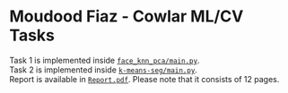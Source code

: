 # Moudood Fiaz - Cowlar ML/CV Tasks
Task 1 is implemented inside [`face_knn_pca/main.py`](https://github.com/moudoodfiaz/cowlar-tasks/blob/main/face_knn_pca/main.py).  
Task 2 is implemented inside [`k-means-seg/main.py`](https://github.com/moudoodfiaz/cowlar-tasks/blob/main/k-means-seg/main.py).  
Report is available in [`Report.pdf`](https://github.com/moudoodfiaz/cowlar-tasks/blob/main/Report.pdf). Please note that it consists of 12 pages. 
